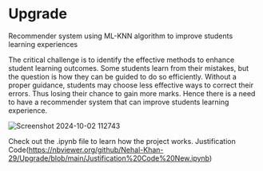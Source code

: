 # Upgrade
Recommender system using ML-KNN algorithm to improve students learning experiences 

The critical challenge is to identify the effective methods to enhance student learning outcomes. Some students learn from their mistakes, but the question is how they can be guided to do so efficiently. Without a proper guidance, students may choose less effective ways to correct their errors. Thus losing their chance to gain more marks. Hence there is a need to have a recommender system that can improve students learning experience.

![Screenshot 2024-10-02 112743](https://github.com/user-attachments/assets/d4faa51b-24e2-49ad-a502-9a1a20a48e31)

Check out the .ipynb file to learn how the project works.
Justification Code(https://nbviewer.org/github/Nehal-Khan-29/Upgrade/blob/main/Justification%20Code%20New.ipynb)
